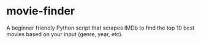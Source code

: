 # movie-finder
A beginner friendly Python script that scrapes IMDb to find the top 10 best movies based on your input (genre, year, etc).
